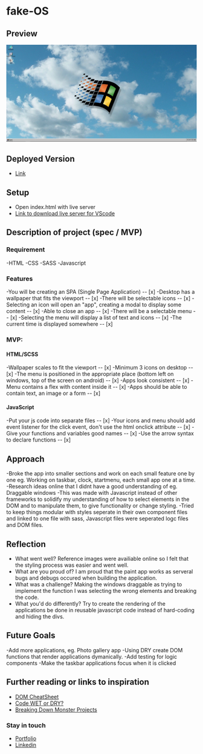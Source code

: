 # fake-OS

## Preview

![Screenshot](./screenshot/fake-os-thumbnail.png)


## Deployed Version

- [Link]( https://vercel.com/edrickhoo/fake-os)

## Setup

- Open index.html with live server
- [Link to download live server for VScode]( https://marketplace.visualstudio.com/items?itemName=ritwickdey.LiveServer)

## Description of project (spec / MVP)

### Requirement
-HTML
-CSS
-SASS
-Javascript

### Features
-You will be creating an SPA (Single Page Application) -- [x]
-Desktop has a wallpaper that fits the viewport -- [x]
-There will be selectable icons -- [x]
-Selecting an icon will open an "app", creating a modal to display some content -- [x]
-Able to close an app -- [x]
-There will be a selectable menu -- [x]
-Selecting the menu will display a list of text and icons -- [x]
-The current time is displayed somewhere -- [x]

### MVP:

#### HTML/SCSS
-Wallpaper scales to fit the viewport -- [x]
-Minimum 3 icons on desktop -- [x]
-The menu is positioned in the appropriate place (bottom left on windows, top of the screen on android) -- [x]
-Apps look consistent -- [x]
-Menu contains a flex with content inside it -- [x]
-Apps should be able to contain text, an image or a form -- [x]
#### JavaScript
-Put your js code into separate files -- [x]
-Your icons and menu should add event listener for the click event, don't use the html onclick attribute -- [x]
-Give your functions and variables good names -- [x]
-Use the arrow syntax to declare functions -- [x]

## Approach

-Broke the app into smaller sections and work on each small feature one by one eg. Working on taskbar, clock, startmenu, each small app one at a time.
-Research ideas online that I didnt have a good understanding of eg. Draggable windows
-This was made with Javascript instead of other frameworks to solidify my understanding of how to select elements in the DOM and to manipulate them, to give functionality or change styling.
-Tried to keep things modular with styles seperate in their own component files and linked to one file with sass, Javascript files were seperated logc files and DOM files.

## Reflection

- What went well?  Reference images were availiable online so I felt that the styling process was easier and went well.
- What are you proud of? I am proud that the paint app works as serveral bugs and debugs occured when building the application.
- What was a challenge? Making the windows draggable as trying to implement the function I was selecting the wrong elements and breaking the code.
- What you'd do differently? Try to create the rendering of the applications be done in reusable javascript code instead of hard-coding and hiding the divs.

## Future Goals

-Add more applications, eg. Photo gallery app
-Using DRY create DOM functions that render applications dymanically.
-Add testing for logic components
-Make the taskbar applications focus when it is clicked


## Further reading or links to inspiration

- [DOM CheatSheet]( https://fundamentals.generalassemb.ly/11_unit/dom-cheatsheet.html)
- [Code WET or DRY?]( https://dzone.com/articles/is-your-code-dry-or-wet#:~:text=DRY%20code%20is%20a%20software,t%20adhere%20to%20DRY%20principle.)
- [Breaking Down Monster Projects]( https://www.informit.com/articles/article.aspx?p=2153472)

### Stay in touch

- [Portfolio]( https://edric-khoo.vercel.app/)
- [Linkedin]( https://www.linkedin.com/in/edric-khoo-98881b173/)

